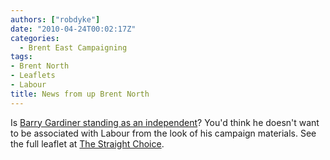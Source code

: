 ```yaml
---
authors: ["robdyke"]
date: "2010-04-24T00:02:17Z"
categories:
  - Brent East Campaigning
tags:
- Brent North
- Leaflets
- Labour
title: News from up Brent North
---
```

Is [Barry Gardiner standing as an independent](http://illandancient.blogspot.com/2010/04/ashamed-of-something-in-brent-north.html)? You'd think he doesn't want to be associated with Labour from the look of his campaign materials. See the full leaflet at [The Straight Choice](http://www.thestraightchoice.org/leaflets/2604/).
